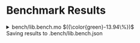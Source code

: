 # Benchmark Results



<details>

<summary>bench/lib.bench.mo $({\color{green}-13.94\%})$</summary>

### Benchmarking the Lib.greet() function

_Benchmarking the performance with 10k calls_


Instructions: ${\color{green}-12.31\\%}$
Heap: ${\color{green}-1.63\\%}$
Stable Memory: ${\color{gray}0\\%}$
Garbage Collection: ${\color{green}-0.00\\%}$


**Instructions**

|     |                                    greet() |
| :-- | -----------------------------------------: |
| Lib | 4_074_523_476 $({\color{green}-12.31\\%})$ |


**Heap**

|     |                               greet() |
| :-- | ------------------------------------: |
| Lib | 20.61 MiB $({\color{green}-1.63\\%})$ |


**Garbage Collection**

|     |                               greet() |
| :-- | ------------------------------------: |
| Lib | 61.95 MiB $({\color{green}-0.00\\%})$ |


</details>
Saving results to .bench/lib.bench.json
